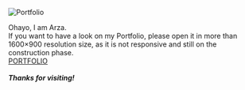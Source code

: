![Portfolio](https://img.shields.io/badge/-PORTFOLIO-%23E0BBE4)

Ohayo, I am Arza. 
<br>
If you want to have a look on my Portfolio, please open it in more than 1600×900 resolution size, as it is not responsive and still on the construction phase.
<br>
[PORTFOLIO](https://arzaportfolio.netlify.app/)
<br>
<br>
***Thanks for visiting!***